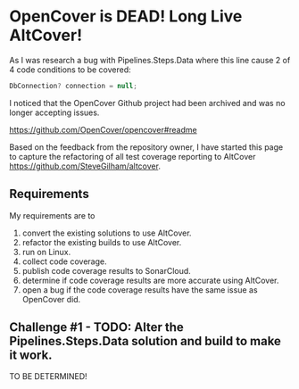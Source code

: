 # OpenCover is DEAD!  Long Live AltCover!

As I was research a bug with Pipelines.Steps.Data where this line cause 2 of 4 code conditions to be covered:

```csharp
DbConnection? connection = null;
```

I noticed that the OpenCover Github project had been archived and was no longer accepting issues.

https://github.com/OpenCover/opencover#readme

Based on the feedback from the repository owner, I have started this page to capture the refactoring of all test coverage reporting to AltCover
https://github.com/SteveGilham/altcover.

## Requirements
My requirements are to 
1. convert the existing solutions to use AltCover.
2. refactor the existing builds to use AltCover.
3. run on Linux.
4. collect code coverage.
5. publish code coverage results to SonarCloud.
6. determine if code coverage results are more accurate using AltCover.
7. open a bug if the code coverage results have the same issue as OpenCover did.

## Challenge #1 - TODO: Alter the Pipelines.Steps.Data solution and build to make it work.
TO BE DETERMINED!
